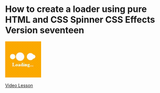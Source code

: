 # How to create a loader using pure HTML and CSS Spinner CSS Effects Version seventeen

<img src="../../img/loader_17.gif" alt="loader" />

[Video Lesson](https://www.youtube.com/watch?v=SDKMPXMwubg)